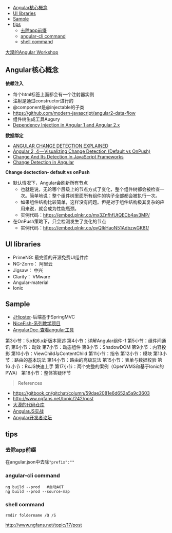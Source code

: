 - [Angular核心概念](#angular%E6%A0%B8%E5%BF%83%E6%A6%82%E5%BF%B5)
- [UI libraries](#ui-libraries)
- [Sample](#sample)
- [tips](#tips)
    - [去除app前缀](#%E5%8E%BB%E9%99%A4app%E5%89%8D%E7%BC%80)
    - [angular-cli command](#angular-cli-command)
    - [shell command](#shell-command)
    
 [大漠的Angular Workshop](#top)

## Angular核心概念

**依赖注入**

- 每个html标签上面都会有一个注射器实例
- 注射是通过constructor进行的
- @component是@injectable的子类
- https://github.com/modern-javascript/angular2-data-flow
- 组件树生成工具Augury
- [Dependency Injection in Angular 1 and Angular 2.x](https://vsavkin.com/dependency-injection-in-angular-1-and-angular-2-d69589979c18)

**数据绑定**

- [ANGULAR CHANGE DETECTION EXPLAINED](https://blog.thoughtram.io/angular/2016/02/22/angular-2-change-detection-explained.html)
- [Angular 2, 4 — Visualizing Change Detection (Default vs OnPush)](https://hackernoon.com/angular-2-4-visualizing-change-detection-default-vs-onpush-3d7ed1f69f8e)
- [Change And Its Detection In JavaScript Frameworks](http://teropa.info/blog/2015/03/02/change-and-its-detection-in-javascript-frameworks.html)
- [Change Detection in Angular](https://vsavkin.com/change-detection-in-angular-2-4f216b855d4c)

**Change dectection- default vs onPush**

- 默认情况下，Angular会刷新所有节点
    - 也就是说，无论哪个层级上的节点方式了变化，整个组件树都会被检查一次。简单地说：整个组件树里面所有组件的钩子全部都会被执行一次。
    - 如果组件结构比较简单，这样没有问题。但是对于组件结构极其复杂的应用来说，就会成为性能瓶颈。
    - 实例代码：https://embed.plnkr.co/mx3ZnfhfUtQECb4av3MP/
- 在OnPush策略下，只会检测发生了变化的节点
    - 实例代码：https://embed.plnkr.co/qvQIkHaoN51AdbzwGK81/

## UI libraries

- PrimeNG: 最完善的开源免费UI组件库
- NG-Zorro： 阿里云
- Jigsaw：   中兴
- Clarity：  VMware
- Angular-material
- Ionic

## Sample

- [JHipster](https://www.jhipster.tech/)-后端基于SpringMVC
- [NiceFish-系列教学项目](https://gitee.com/mumu-osc/NiceFish)
- [AngularDoc-查看angular工具](https://angulardoc.github.io/#/products)

第3小节：5.x和6.x新版本简述
第4小节：详解Angular组件-1
第5小节：组件间通讯
第6小节：动效
第7小节：动态组件
第8小节：ShadowDOM
第9小节：内容投影
第10小节：ViewChild与ContentChild
第11小节：指令
第12小节：模块
第13小节：路由的基本玩法
第14小节：路由的高级玩法
第15小节：表单与数据校验
第 16 小节：RxJS快速上手
第17小节：两个完整的案例（OpenWMS和基于Ionic的PWA）
第18小节：整体答疑环节

> References
- https://gitbook.cn/gitchat/column/59dae2081e6d652a5a9c3603
- http://www.ngfans.net/topic/242/post
- [大漠的代码仓库](https://gitee.com/mumu-osc)
- [AngularJS实战](http://www.imooc.com/learn/156)
- [Angular开发者论坛](http://www.ngfans.net/)

## tips

### 去除app前缀

在angular.json中去除`"prefix":""`

### angular-cli command

```shell
ng build --prod   #自动AOT
ng build --prod --source-map
```

### shell command

```shell
rmdir foldername /Q /S
```

http://www.ngfans.net/topic/17/post

